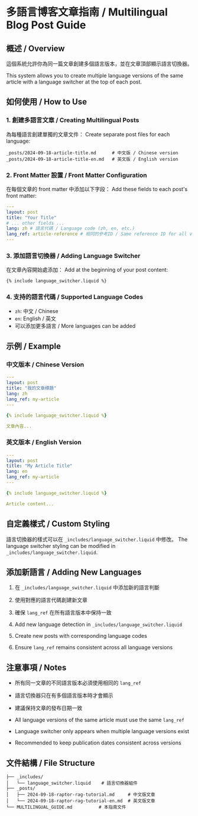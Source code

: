 # 多語言博客文章指南 / Multilingual Blog Post Guide

## 概述 / Overview

這個系統允許你為同一篇文章創建多個語言版本，並在文章頂部顯示語言切換器。

This system allows you to create multiple language versions of the same article with a language switcher at the top of each post.

## 如何使用 / How to Use

### 1. 創建多語言文章 / Creating Multilingual Posts

為每種語言創建單獨的文章文件：
Create separate post files for each language:

```
_posts/2024-09-18-article-title.md      # 中文版 / Chinese version
_posts/2024-09-18-article-title-en.md   # 英文版 / English version
```

### 2. Front Matter 設置 / Front Matter Configuration

在每個文章的 front matter 中添加以下字段：
Add these fields to each post's front matter:

```yaml
---
layout: post
title: "Your Title"
# ... other fields ...
lang: zh # 語言代碼 / Language code (zh, en, etc.)
lang_ref: article-reference # 相同的參考ID / Same reference ID for all versions
---
```

### 3. 添加語言切換器 / Adding Language Switcher

在文章內容開始處添加：
Add at the beginning of your post content:

```liquid
{% include language_switcher.liquid %}
```

### 4. 支持的語言代碼 / Supported Language Codes

- `zh`: 中文 / Chinese
- `en`: English / 英文
- 可以添加更多語言 / More languages can be added

## 示例 / Example

### 中文版本 / Chinese Version

```yaml
---
layout: post
title: "我的文章標題"
lang: zh
lang_ref: my-article
---

{% include language_switcher.liquid %}

文章內容...
```

### 英文版本 / English Version

```yaml
---
layout: post
title: "My Article Title"
lang: en
lang_ref: my-article
---

{% include language_switcher.liquid %}

Article content...
```

## 自定義樣式 / Custom Styling

語言切換器的樣式可以在 `_includes/language_switcher.liquid` 中修改。
The language switcher styling can be modified in `_includes/language_switcher.liquid`.

## 添加新語言 / Adding New Languages

1. 在 `_includes/language_switcher.liquid` 中添加新的語言判斷
2. 使用對應的語言代碼創建新文章
3. 確保 `lang_ref` 在所有語言版本中保持一致

4. Add new language detection in `_includes/language_switcher.liquid`
5. Create new posts with corresponding language codes
6. Ensure `lang_ref` remains consistent across all language versions

## 注意事項 / Notes

- 所有同一文章的不同語言版本必須使用相同的 `lang_ref`
- 語言切換器只在有多個語言版本時才會顯示
- 建議保持文章的發布日期一致

- All language versions of the same article must use the same `lang_ref`
- Language switcher only appears when multiple language versions exist
- Recommended to keep publication dates consistent across versions

## 文件結構 / File Structure

```
├── _includes/
│   └── language_switcher.liquid    # 語言切換器組件
├── _posts/
│   ├── 2024-09-18-raptor-rag-tutorial.md     # 中文版文章
│   └── 2024-09-18-raptor-rag-tutorial-en.md  # 英文版文章
└── MULTILINGUAL_GUIDE.md          # 本指南文件
```
